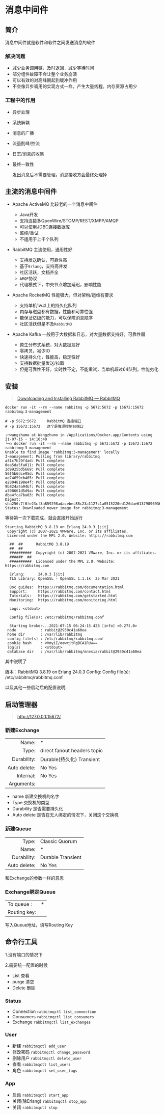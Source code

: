 # 消息中间件

## 简介

消息中间件就是软件和软件之间发送消息的软件


### 解决问题

- 减少业务调用链，及时返回，减少等待时间
- 部分组件故障不会让整个业务崩溃
- 可以有效的对高峰期起到缓冲作用
- 不会像异步调用的实现方式一样，产生大量线程，内存资源占用少

### 工程中的作用

- 异步处理

- 系统解耦

- 消息的广播

- 流量削峰/控流

- 日志/消息的收集

- 最终一致性

  发出消息后不需要管理，消息接收方会最终处理掉

## 主流的消息中间件

- Apache ActiveMQ  比较老的一个消息中间件
  - Java开发
  - 支持连接多QpenWire/STOMP/REST/XMPP/AMQP
  - 可以使用JDBC连接数据库
  - 监控/重试
  - 不适用于上千个队列

- RabbitMQ  主流使用，通用性好
  - 支持发送确认，可靠性高
  - 基于`Erlang`，支持高并发
  - 社区活跃，文档齐全
  - `AMQP`协议
  - 代理模式下，中央节点增加延迟，影响性能

- Apache RocketMQ 性能强大，但对架构/运维有要求
  - 支持单机1w以上的持久化队列
  - 内存与磁盘都有数据，性能和可靠性强
  - 能保证亿级的能力，可以保障消息顺序
  - 社区活跃但是不及`RabbitMQ`

- Apache Kafka 一般用于大数据和日志，对大量数据支持好，可靠性弱

  - 原生分布式系统，对大数据友好
  - 零拷贝，减少IO
  - 快速持久化，性能高，稳定性好
  - 支持数据批量发送/拉取
  - 但是可靠性不好，实时性不定，不能重试，当单机超过64队列，性能劣化

  

## 安装

> [Downloading and Installing RabbitMQ — RabbitMQ](https://www.rabbitmq.com/download.html)

```shell
docker run -it --rm --name rabbitmq -p 5672:5672 -p 15672:15672 rabbitmq:3-management

# -p 5672:5672	   RabbitMQ 连接端口
# -p 15672:15672   这个是管理控制台端口

╭─wangzhumo at Wangzhumo in /Applications/Docker.app/Contents using 21-07-15 - 14:16:40
╰─○ docker run -it --rm --name rabbitmq -p 5672:5672 -p 15672:15672 rabbitmq:3-management
Unable to find image 'rabbitmq:3-management' locally
3-management: Pulling from library/rabbitmq
a31c7b29f4ad: Pull complete
0ea5da5fa011: Pull complete
2d9925bd5669: Pull complete
56f5b6dce95d: Pull complete
ae74659cb465: Pull complete
e20048198e4f: Pull complete
9b824a4a94bf: Pull complete
a708661d5d9a: Pull complete
dba4fca7ba03: Pull complete
Digest: sha256:7f0fe23cf3a859298adacebec85c23a1127c1a0515220ed126dae61379096936
Status: Downloaded newer image for rabbitmq:3-management
```

等待第一次下载完成，就会直接开始运行

```shell
Starting RabbitMQ 3.8.19 on Erlang 24.0.3 [jit]
 Copyright (c) 2007-2021 VMware, Inc. or its affiliates.
 Licensed under the MPL 2.0. Website: https://rabbitmq.com

  ##  ##      RabbitMQ 3.8.19
  ##  ##
  ##########  Copyright (c) 2007-2021 VMware, Inc. or its affiliates.
  ######  ##
  ##########  Licensed under the MPL 2.0. Website: https://rabbitmq.com

  Erlang:      24.0.3 [jit]
  TLS Library: OpenSSL - OpenSSL 1.1.1k  25 Mar 2021

  Doc guides:  https://rabbitmq.com/documentation.html
  Support:     https://rabbitmq.com/contact.html
  Tutorials:   https://rabbitmq.com/getstarted.html
  Monitoring:  https://rabbitmq.com/monitoring.html

  Logs: <stdout>

  Config file(s): /etc/rabbitmq/rabbitmq.conf

  Starting broker...2021-07-15 06:24:15.428 [info] <0.273.0>
 node           : rabbit@2930c41a60ea
 home dir       : /var/lib/rabbitmq
 config file(s) : /etc/rabbitmq/rabbitmq.conf
 cookie hash    : vVmyiI/oawcjtRgBCA1RUw==
 log(s)         : <stdout>
 database dir   : /var/lib/rabbitmq/mnesia/rabbit@2930c41a60ea
```

其中说明了

版本：RabbitMQ 3.8.19 on Erlang 24.0.3
Config: Config file(s): /etc/rabbitmq/rabbitmq.conf

以及其他一些启动后的配置说明.



## 启动管理器

> http://127.0.0.1:15672/

### 新建Exchange

|              |                                                              |
| -----------: | ------------------------------------------------------------ |
|        Name: | *                                                            |
|        Type: | direct                    fanout                    headers                    topic |
|  Durability: | Durable(持久化)          Transient                           |
| Auto delete: | No          Yes                                              |
|    Internal: | No          Yes                                              |
|   Arguments: |                                                              |

- name     新建交换机的名字
- Type      交换机的类型
- Durability    是否需要持久化
- Auto delete   是否在无人绑定的情况下，关闭这个交换机

### 新建Queue

|              |                                    |
| -----------: | ---------------------------------- |
|        Type: | Classic                     Quorum |
|        Name: | *                                  |
|  Durability: | Durable          Transient         |
| Auto delete: | No          Yes                    |

和Exchange的参数一样的意思



### Exchange绑定Queue

| 											 | 		  |
| :--------------------- | ---- |
| To queue             : | *    |
| Routing key:           |      |

写入Queue地址，填写Routing Key



## 命令行工具

1.没有端口的情况下

2.需要统一配置的时候

- List         查看
- purge     清空
- Delete    删除

### Status

- Connection   `rabbitmqctl list_connection`
- Consumers   `rabbitmqctl list_consumers`
- Exchange   `rabbitmqctl list_exchanges`  

### User

- 新建  `rabbitmqctl add_user`
- 修改密码  `rabbitmqctl change_password`
- 删除用户  `rabbitmqctl delete_user`
- 查看  `rabbitmqctl list_users`
- 角色  `rabbitmqctl set_user_tags`

### App

- 启动  `rabbitmqctl start_app`
- 关闭(除Erlang)  `rabbitmqctl stop_app`
- 关闭  `rabbitmqctl stop`

